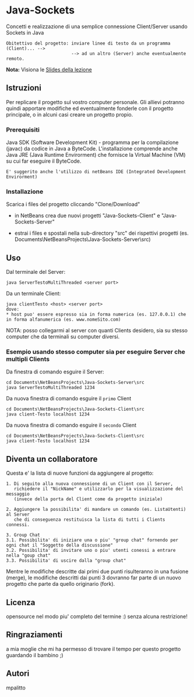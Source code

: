 
# Java-Sockets
Concetti e realizzazione di una semplice connessione Client/Server usando Sockets in Java
```
Obitettivo del progetto: inviare linee di testo da un programma (Client)... -->
                         --> ad un altro (Server) anche eventualmente remoto.
```
**Nota:** Visiona le [Slides della lezione](https://docs.google.com/presentation/d/19vhath-GbtUO7ofpukJE4Opi16aTfrnurJ2lUizB0iE/edit?usp=sharing)
## Istruzioni
Per replicare il progetto sul vostro computer personale. Gli allievi potranno quindi apportare modifiche ed eventualmente fonderle con il progetto principale, o in alcuni casi creare un progetto propio.

### Prerequisiti
Java SDK (Software Development Kit) - programma per la compilazione (javac) da codice in Java a ByteCode. L'installazione comprende anche Java JRE (Java Runtime Envirorment) che fornisce la Virtual Machine (VM) su cui far eseguire il ByteCode.
```
E' suggerito anche l'utilizzo di netBeans IDE (Integrated Development Envirorment)
```

### Installazione
Scarica i files del progetto cliccando "Clone/Download"
* in NetBeans crea due nuovi progetti "Java-Sockets-Client" e "Java-Sockets-Server"

* estrai i files e spostali nella sub-directory "src" dei rispettivi progetti (es. Documents\NetBeansProjects\Java-Sockets-Server\src)

## Uso
Dal terminale del Server:
```
java ServerTestoMultiThreaded <server port>
```
Da un terminale Client:
```
java clientTesto <host> <server port>
dove:
* host puo' essere espresso sia in forma numerica (es. 127.0.0.1) che in forma alfanumerica (es. www.nomeSito.com)
```
NOTA: posso collegarmi al server con quanti Clients desidero, sia su stesso computer che da terminali su computer diversi.

### Esempio usando stesso computer sia per eseguire Server che multipli Clients
Da finestra di comando esguire il Server:
```
cd Documents\NetBeansProjects\Java-Sockets-Server\src
java ServerTestoMultiThreaded 1234
```
Da nuova finestra di comando esguire il ```primo``` Client
```
cd Documents\NetBeansProjects\Java-Sockets-Client\src
java client-Testo localhost 1234
```
Da nuova finestra di comando esguire il ```secondo``` Client
```
cd Documents\NetBeansProjects\Java-Sockets-Client\src
java client-Testo localhost 1234
```
## Diventa un collaboratore
Questa e' la lista di nuove funzioni da aggiungere al progetto:
```
1. Di seguito alla nuova connessione di un Client con il Server,
   richiedere il "NickName" e utilizzarlo per la visualizzazione del messaggio 
   (invece della porta del Client come da progetto iniziale)
```
```
2. Aggiungere la possibilita' di mandare un comando (es. ListaUtenti) al Server 
   che di conseguenza restituisca la lista di tutti i Clients connessi.
```
```
3. Group Chat 
3.1. Possibilita' di iniziare una o piu' "group chat" fornendo per ogni chat il "Soggetto della discussione"
3.2. Possibilita' di invitare uno o piu' utenti conessi a entrare nella "goup chat"
3.3. Possibilita' di uscire dalla "group chat"
```
Mentre le modifiche descritte dai primi due punti risulteranno in una fusione (merge), le modifiche descritti dai punti 3 dovranno far parte di un nuovo progetto che parte da quello originario (fork).
 
## Licenza
opensource nel modo piu' completo del termine :) senza alcuna restrizione!

## Ringraziamenti
a mia moglie che mi ha permesso di trovare il tempo per questo progetto guardando il bambino ;)

## Autori
mpalitto
